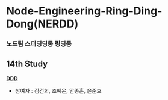 # Node-Engineering-Ring-Ding-Dong(NERDD)

### 노드팀 스터딩딩동 링딩동

## 14th Study

**[DDD](https://m.yes24.com/Goods/Detail/108431347)**

- 참여자 : 김건회, 조혜온, 안종훈, 윤준호
